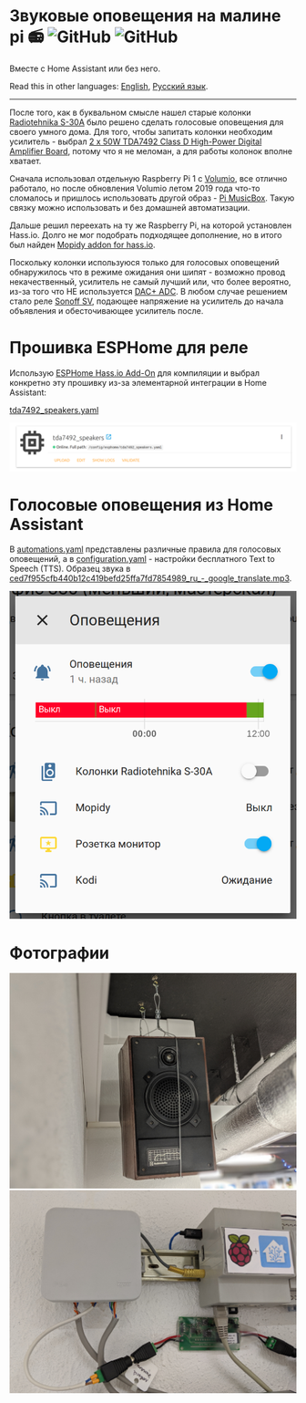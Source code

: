 # Звуковые оповещения на малине pi :radio: ![GitHub](https://img.shields.io/github/license/empenoso/diy-cheap-automated-blinds) ![GitHub](https://img.shields.io/badge/labor%20hours-2%20hours-orange)

Вместе c Home Assistant или без него.

Read this in other languages: [English](README.md), [Русский язык](README.ru.md).

______________

После того, как в буквальном смысле нашел старые колонки [Radiotehnika S-30A](http://ldsound.ru/radiotehnika-s-30a/) было решено сделать голосовые оповещения для своего умного дома. Для того, чтобы запитать колонки необходим усилитель - выбрал [2 x 50W TDA7492 Class D High-Power Digital Amplifier Board](https://www.aliexpress.com/item/33025736088.html), потому что я не меломан, а для работы колонок вполне хватает.

Сначала использовал отдельную Raspberry Pi 1 с [Volumio](https://volumio.org/), все отлично работало, но после обновления  Volumio летом 2019 года что-то сломалось и пришлось использовать другой образ - [Pi MusicBox](https://www.pimusicbox.com/). Такую связку можно использовать и без домашней автоматизации.

Дальше решил переехать на ту же Raspberry Pi, на которой установлен Hass.io. Долго не мог подобрать подходящее дополнение, но в итого был найден [Mopidy addon for hass.io](https://github.com/assada/hassio-addons/tree/master/mopidy).

Поскольку колонки используюся только для голосовых оповещений обнаружилось что в режиме ожидания они шипят - возможно провод некачественный, усилитель не самый лучший или, что более вероятно, из-за того что НЕ используется [DAC+ ADC](https://www.hifiberry.com/shop/). В любом случае решением стало реле [Sonoff SV](https://www.itead.cc/ru/sonoff-sv.html), подающее напряжение на усилитель до начала объявления и обесточивающее усилитель после.

# Прошивка ESPHome для реле
Использую [ESPHome Hass.io Add-On](https://github.com/esphome/hassio) для компиляции и выбрал конкретно эту прошивку из-за элементарной интеграции в Home Assistant:

[tda7492_speakers.yaml](tda7492_speakers.yaml)

![ESPHome.png](ESPHome.png)

# Голосовые оповещения из Home Assistant
В [automations.yaml](automations.yaml) представлены различные правила для голосовых оповещений, а в [configuration.yaml](configuration.yaml) - настройки бесплатного Text to Speech (TTS). Образец звука в [ced7f955cfb440b12c419befd25ffa7fd7854989_ru_-_google_translate.mp3](ced7f955cfb440b12c419befd25ffa7fd7854989_ru_-_google_translate.mp3).

![Home%20Assistant.png](Home%20Assistant.png)

# Фотографии
![Foto](00100dPORTRAIT_00100_BURST20191110161347638_COVER.jpg)
![Foto](IMG_20191110_161513.jpg)
